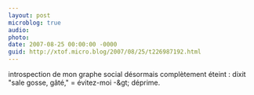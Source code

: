 ```yaml
---
layout: post
microblog: true
audio: 
photo: 
date: 2007-08-25 00:00:00 -0000
guid: http://xtof.micro.blog/2007/08/25/t226987192.html
---
```

introspection de mon graphe social désormais complètement éteint : dixit "sale gosse, gâté," = évitez-moi -&amp;gt; déprime.
